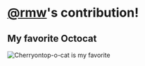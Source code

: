 # [@rmw](https://github.com/rmw)'s contribution!

## My favorite Octocat

![Cherryontop-o-cat is my favorite](https://octodex.github.com/images/cherryontop-o-cat.png)